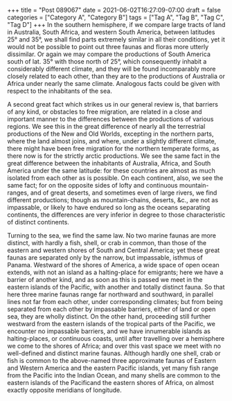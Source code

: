 +++
title = "Post 089067"
date = 2021-06-02T16:27:09-07:00
draft = false
categories = ["Category A", "Category B"]
tags = ["Tag A", "Tag B", "Tag C", "Tag D"]
+++
In the southern hemisphere, if we compare large tracts of land in Australia, South Africa, and western South America, between latitudes 25° and 35°, we shall find parts extremely similar in all their conditions, yet it would not be possible to point out three faunas and floras more utterly dissimilar. Or again we may compare the productions of South America south of lat. 35° with those north of 25°, which consequently inhabit a considerably different climate, and they will be found incomparably more closely related to each other, than they are to the productions of Australia or Africa under nearly the same climate. Analogous facts could be given with respect to the inhabitants of the sea.

A second great fact which strikes us in our general review is, that barriers of any kind, or obstacles to free migration, are related in a close and important manner to the differences between the productions of various regions. We see this in the great difference of nearly all the terrestrial productions of the New and Old Worlds, excepting in the northern parts, where the land almost joins, and where, under a slightly different climate, there might have been free migration for the northern temperate forms, as there now is for the strictly arctic productions. We see the same fact in the great difference between the inhabitants of Australia, Africa, and South America under the same latitude: for these countries are almost as much isolated from each other as is possible. On each continent, also, we see the same fact; for on the opposite sides of lofty and continuous mountain-ranges, and of great deserts, and sometimes even of large rivers, we find different productions; though as mountain-chains, deserts, &c., are not as impassable, or likely to have endured so long as the oceans separating continents, the differences are very inferior in degree to those characteristic of distinct continents.

Turning to the sea, we find the same law. No two marine faunas are more distinct, with hardly a fish, shell, or crab in common, than those of the eastern and western shores of South and Central America; yet these great faunas are separated only by the narrow, but impassable, isthmus of Panama. Westward of the shores of America, a wide space of open ocean extends, with not an island as a halting-place for emigrants; here we have a barrier of another kind, and as soon as this is passed we meet in the eastern islands of the Pacific, with another and totally distinct fauna. So that here three marine faunas range far northward and southward, in parallel lines not far from each other, under corresponding climates; but from being separated from each other by impassable barriers, either of land or open sea, they are wholly distinct. On the other hand, proceeding still further westward from the eastern islands of the tropical parts of the Pacific, we encounter no impassable barriers, and we have innumerable islands as halting-places, or continuous coasts, until after travelling over a hemisphere we come to the shores of Africa; and over this vast space we meet with no well-defined and distinct marine faunas. Although hardly one shell, crab or fish is common to the above-named three approximate faunas of Eastern and Western America and the eastern Pacific islands, yet many fish range from the Pacific into the Indian Ocean, and many shells are common to the eastern islands of the Pacificand the eastern shores of Africa, on almost exactly opposite meridians of longitude.

